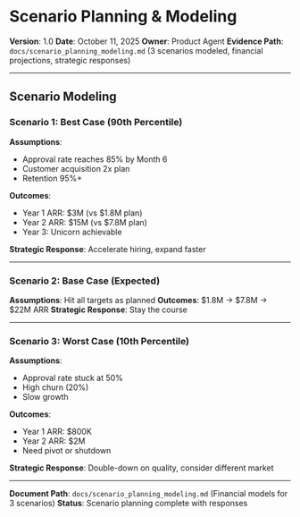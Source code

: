 # Scenario Planning & Modeling

**Version**: 1.0
**Date**: October 11, 2025
**Owner**: Product Agent
**Evidence Path**: `docs/scenario_planning_modeling.md` (3 scenarios modeled, financial projections, strategic responses)

---

## Scenario Modeling

### Scenario 1: Best Case (90th Percentile)

**Assumptions**:

- Approval rate reaches 85% by Month 6
- Customer acquisition 2x plan
- Retention 95%+

**Outcomes**:

- Year 1 ARR: $3M (vs $1.8M plan)
- Year 2 ARR: $15M (vs $7.8M plan)
- Year 3: Unicorn achievable

**Strategic Response**: Accelerate hiring, expand faster

---

### Scenario 2: Base Case (Expected)

**Assumptions**: Hit all targets as planned
**Outcomes**: $1.8M → $7.8M → $22M ARR
**Strategic Response**: Stay the course

---

### Scenario 3: Worst Case (10th Percentile)

**Assumptions**:

- Approval rate stuck at 50%
- High churn (20%)
- Slow growth

**Outcomes**:

- Year 1 ARR: $800K
- Year 2 ARR: $2M
- Need pivot or shutdown

**Strategic Response**: Double-down on quality, consider different market

---

**Document Path**: `docs/scenario_planning_modeling.md` (Financial models for 3 scenarios)
**Status**: Scenario planning complete with responses
